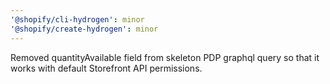 ```yaml
---
'@shopify/cli-hydrogen': minor
'@shopify/create-hydrogen': minor
---
```


Removed quantityAvailable field from skeleton PDP graphql query so that it works with default Storefront API permissions.
